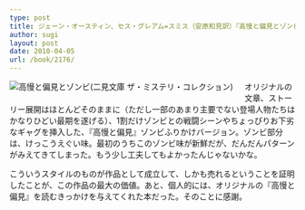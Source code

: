 ```yaml
---
type: post
title: ジェーン・オースティン、セス・グレアム=スミス（安原和見訳）『高慢と偏見とゾンビ』
author: sugi
layout: post
date: 2010-04-05
url: /book/2176/
---
```

<a href="http://www.amazon.co.jp/exec/obidos/ASIN/4576100076/chezsugi-22/ref=nosim/" onclick="_gaq.push(['_trackEvent', 'outbound-article', 'http://www.amazon.co.jp/exec/obidos/ASIN/4576100076/chezsugi-22/ref=nosim/', '']);" name="amazletlink" target="_blank"><img src="http://i2.wp.com/ecx.images-amazon.com/images/I/51hYEn1sZAL._SL160_.jpg?w=660" alt="高慢と偏見とゾンビ(二見文庫 ザ・ミステリ・コレクション)" class="alignleft" style="float: left; margin: 0 20px 20px 0;" data-recalc-dims="1" /></a>

オリジナルの文章、ストーリー展開はほとんどそのままに（ただし一部のあまり主要でない登場人物たちはかなりひどい最期を遂げる）、1割だけゾンビとの戦闘シーンやちょっぴりお下劣なギャグを挿入した、『高慢と偏見』ゾンビふりかけバージョン。ゾンビ部分は、けっこうえぐい味。最初のうちこのゾンビ味が新鮮だが、だんだんパターンがみえてきてしまった。もう少し工夫してもよかったんじゃないかな。

こういうスタイルのものが作品として成立して、しかも売れるということを証明したことが、この作品の最大の価値。あと、個人的には、オリジナルの『高慢と偏見』を読むきっかけを与えてくれた本だった。そのことに感謝。


